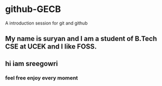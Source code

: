 # github-GECB
A introduction session for git and github

## My name is suryan and I am a student of B.Tech CSE at UCEK and I like FOSS. 


## hi iam sreegowri

### feel free enjoy every moment